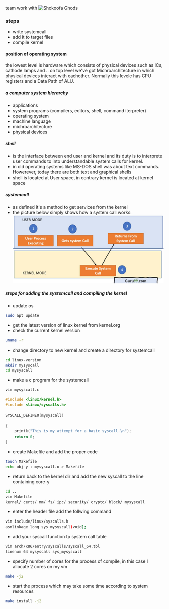 team work with ![Shokoofa Ghods](https://github.com/shokoofa-ghods)
### steps
- write systemcall
- add it to target files
- compile kernel

#### position of operating system
the lowest level is hardware which consists of physical devices such as ICs, cathode lamps and ..
on top level we've got Michroarchitecture in which physical devices interact with eachother. Normally this levele has CPU registers and a Data Path of ALU.

##### a computer system hierarchy
- applications
- system programs (compilers, editors, shell, command iterpreter)
- operating system
- machine language
- michroarchitecture
- physical devices

##### shell
- is the interface between end user and kernel and its duty is to interprete user commands to into understandable system calls for kernel.
- in old operating systems like MS-DOS shell was about text commands. Howerever, today there are both text and graphical shells
- shell is located at User space, in contrary kernel is located at kernel space

##### systemcall
- as defined it's a method to get services from the kernel
- the picture below simply shows how a system call works:
![](https://github.com/v-nafiseh/Kernel/blob/main/syscall.JPG)

##### steps for adding the systemcall and compiling the kernel
- update os
```sh 
sudo apt update
```
- get the latest version of linux kernel from kernel.org
- check the current kernel version
```sh
uname -r
```
- change directory to new kernel and create a directory for systemcall
```sh
cd linux-version
mkdir mysyscall
cd mysyscall
```
- make a c program for the systemcall
```sh
vim mysyscall.c
```
```c
#include <linux/kernel.h>
#include <linux/syscalls.h>

SYSCALL_DEFINE0(mysyscall)

{
    printk("This is my attempt for a basic syscall.\n");
    return 0;
}
```
- create Makefile and add the proper code
```sh
touch Makefile
echo obj-y : mysyscall.o > Makefile
```
- return back to the kernel dir and add the new syscall to the line containing core-y
```sh
cd ..
vim Makefile
kernel/ certs/ mm/ fs/ ipc/ security/ crypto/ block/ mysyscall
```
- enter the header file add the follwing command
```sh
vim include/linux/syscalls.h
asmlinkage long sys_mysyscall(void);
```
- add your syscall function tp system call table
```sh
vim arch/x86/entry/syscalls/syscall_64.tbl
linenum 64 mysyscall sys_mysyscall
```
- specify number of cores for the process of compile, in this case I allocate 2 cores on my vm
```sh
make -j2
```
- start the process which may take some time according to system resources
```sh
make install -j2
```






